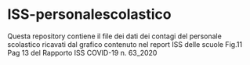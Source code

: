 # ISS-personalescolastico

Questa repository contiene il file dei dati dei contagi del personale scolastico ricavati dal grafico contenuto nel report ISS delle scuole
Fig.11  Pag 13 del Rapporto ISS COVID-19 n. 63_2020
